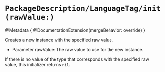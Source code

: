 # ``PackageDescription/LanguageTag/init(rawValue:)``

@Metadata {
   @DocumentationExtension(mergeBehavior: override)
}

Creates a new instance with the specified raw value.

- Parameter rawValue: The raw value to use for the new instance.

If there is no value of the type that corresponds with the specified raw value, this initializer returns `nil`.

